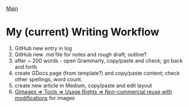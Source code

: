 [Main](./readme.md)

# My (current) Writing Workflow

1. GitHub new entry in log
2. GitHub new .md file for notes and rough draft; outline?
3. after ~ 200 words - open Grammarly, copy/paste and check; go back and forth
4. create GDocs page (from template?) and copy/paste content; check other spellings, word count.
5. create new article in Medium, copy/paste and edit layout
6. [GImages => Tools => Usage Rights => Non-commercial reuse with modifications](https://www.google.ca/search?site=&tbm=isch&source=hp&biw=1050&bih=1535&q=writing&oq=writing&gs_l=img.3..35i39k1j0l9.3740.4602.0.5147.8.8.0.0.0.0.51.309.7.7.0....0...1.1.64.img..1.7.305.0.uKI6HM6QkmA#q=writing&tbs=sur:fm&tbm=isch) for images




